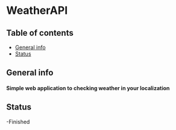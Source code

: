 # WeatherAPI

## Table of contents
* [General info](#general-info)
* [Status](#status)

## General info
#### Simple web application to checking weather in your localization

## Status
-Finished
